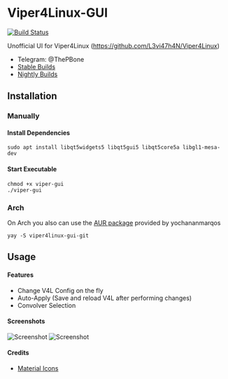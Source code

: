 # Viper4Linux-GUI
[![Build Status](https://travis-ci.org/ThePBone/Viper4Linux-GUI.svg?branch=master)](https://travis-ci.org/ThePBone/Viper4Linux-GUI)

Unofficial UI for Viper4Linux (https://github.com/L3vi47h4N/Viper4Linux)
  * Telegram: @ThePBone
  * [Stable Builds](https://github.com/ThePBone/Viper4Linux-GUI/releases)
  * [Nightly Builds](https://nightly.thebone.cf/viper-gui)
## Installation

### Manually
#### Install Dependencies

```
sudo apt install libqt5widgets5 libqt5gui5 libqt5core5a libgl1-mesa-dev
```

#### Start Executable
```
chmod +x viper-gui
./viper-gui
```
### Arch
On Arch you also can use the [AUR package](https://aur.archlinux.org/packages/viper4linux-gui-git/) provided by yochananmarqos
```
yay -S viper4linux-gui-git  
```
## Usage
#### Features
  * Change V4L Config on the fly 
  * Auto-Apply (Save and reload V4L after performing changes)
  * Convolver Selection

#### Screenshots
![Screenshot](https://github.com/ThePBone/Viper4Linux-GUI/blob/master/screenshots/tab1.png?raw=true)
![Screenshot](https://github.com/ThePBone/Viper4Linux-GUI/blob/master/screenshots/tab3_dark.png?raw=true)
#### Credits
  * [Material Icons](https://material.io/tools/icons/)
